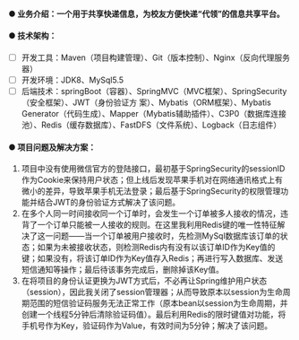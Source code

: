 #### ● 业务介绍：一个用于共享快递信息，为校友方便快递“代领”的信息共享平台。
#### ● 技术架构：
* [ ]  开发工具：Maven（项目构建管理）、Git（版本控制）、Nginx（反向代理服务器）
* [ ]  开发环境：JDK8、MySql5.5
* [ ]  后端技术：springBoot（容器）、SpringMVC（MVC框架）、SpringSecurity（安全框架）、JWT（身份验证方          案）、Mybatis（ORM框架）、Mybatis Generator（代码生成）、Mapper（Mybatis辅助插件）、C3P0（数据库连接池）、Redis（缓存数据库）、FastDFS（文件系统）、Logback（日志组件）
#### ● 项目问题及解决方案：
1. 项目中没有使用微信官方的登陆接口，最初基于SpringSecurity的sessionID作为Cookie来保持用户状态；但上线后发现苹果手机对在网络通讯格式上有微小的差异，导致苹果手机无法登录；最后基于SpringSecurity的权限管理功能并结合JWT的身份验证方式解决了该问题。
2. 在多个人同一时间接收同一个订单时，会发生一个订单被多人接收的情况，违背了一个订单只能被一人接收的规则。在这里我利用Redis键的唯一性特征解决了这一问题——当一个订单被用户接收时，先检测MySql数据库该订单的状态；如果为未被接收状态，则检测Redis内有没有以该订单ID作为Key值的键；如果没有，将该订单ID作为Key值存入Redis；再进行写入数据库、发送短信通知等操作；最后待该事务完成后，删除掉该Key值。
3. 在将项目的身份认证更换为JWT方式后，不必再让Spring维护用户状态（session），因此我关闭了session管理器；从而导致原本以session为生命周期范围的短信验证码服务无法正常工作（原本bean以session为生命周期，并创建一个线程5分钟后清除验证码值）。最后利用Redis的限时键值对功能，将手机号作为Key，验证码作为Value，有效时间为5分钟；解决了该问题。
